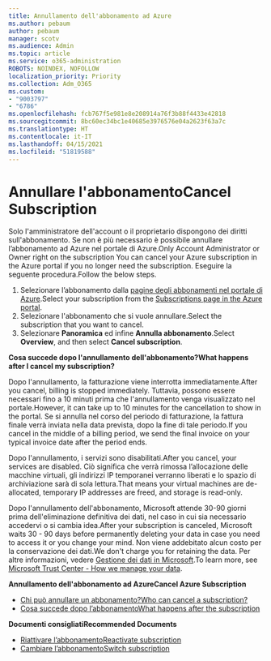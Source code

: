 ```yaml
---
title: Annullamento dell'abbonamento ad Azure
ms.author: pebaum
author: pebaum
manager: scotv
ms.audience: Admin
ms.topic: article
ms.service: o365-administration
ROBOTS: NOINDEX, NOFOLLOW
localization_priority: Priority
ms.collection: Adm_O365
ms.custom:
- "9003797"
- "6786"
ms.openlocfilehash: fcb767f5e981e8e208914a76f3b88f4433e42818
ms.sourcegitcommit: 8bc60ec34bc1e40685e3976576e04a2623f63a7c
ms.translationtype: HT
ms.contentlocale: it-IT
ms.lasthandoff: 04/15/2021
ms.locfileid: "51819588"
---
```

# <a name="cancel-subscription"></a><span data-ttu-id="44715-102">Annullare l'abbonamento</span><span class="sxs-lookup"><span data-stu-id="44715-102">Cancel Subscription</span></span>

<span data-ttu-id="44715-103">Solo l'amministratore dell'account o il proprietario dispongono dei diritti sull'abbonamento. Se non è più necessario è possibile annullare l’abbonamento ad Azure nel portale di Azure.</span><span class="sxs-lookup"><span data-stu-id="44715-103">Only Account Administrator or Owner right on the subscription You can cancel your Azure subscription in the Azure portal if you no longer need the subscription.</span></span> <span data-ttu-id="44715-104">Eseguire la seguente procedura.</span><span class="sxs-lookup"><span data-stu-id="44715-104">Follow the below steps.</span></span>

1. <span data-ttu-id="44715-105">Selezionare l’abbonamento dalla [pagine degli abbonamenti nel portale di Azure](https://portal.azure.com/#blade/Microsoft_Azure_Billing/SubscriptionsBlade).</span><span class="sxs-lookup"><span data-stu-id="44715-105">Select your subscription from the [Subscriptions page in the Azure portal](https://portal.azure.com/#blade/Microsoft_Azure_Billing/SubscriptionsBlade).</span></span>
2. <span data-ttu-id="44715-106">Selezionare l'abbonamento che si vuole annullare.</span><span class="sxs-lookup"><span data-stu-id="44715-106">Select the subscription that you want to cancel.</span></span>
3. <span data-ttu-id="44715-107">Selezionare **Panoramica** ed infine **Annulla abbonamento**.</span><span class="sxs-lookup"><span data-stu-id="44715-107">Select **Overview**, and then select **Cancel subscription**.</span></span>

<span data-ttu-id="44715-108">**Cosa succede dopo l'annullamento dell'abbonamento?**</span><span class="sxs-lookup"><span data-stu-id="44715-108">**What happens after I cancel my subscription?**</span></span>

<span data-ttu-id="44715-109">Dopo l'annullamento, la fatturazione viene interrotta immediatamente.</span><span class="sxs-lookup"><span data-stu-id="44715-109">After you cancel, billing is stopped immediately.</span></span> <span data-ttu-id="44715-110">Tuttavia, possono essere necessari fino a 10 minuti prima che l'annullamento venga visualizzato nel portale.</span><span class="sxs-lookup"><span data-stu-id="44715-110">However, it can take up to 10 minutes for the cancellation to show in the portal.</span></span> <span data-ttu-id="44715-111">Se si annulla nel corso del periodo di fatturazione, la fattura finale verrà inviata nella data prevista, dopo la fine di tale periodo.</span><span class="sxs-lookup"><span data-stu-id="44715-111">If you cancel in the middle of a billing period, we send the final invoice on your typical invoice date after the period ends.</span></span>

<span data-ttu-id="44715-112">Dopo l'annullamento, i servizi sono disabilitati.</span><span class="sxs-lookup"><span data-stu-id="44715-112">After you cancel, your services are disabled.</span></span> <span data-ttu-id="44715-113">Ciò significa che verrà rimossa l’allocazione delle macchine virtuali, gli indirizzi IP temporanei verranno liberati e lo spazio di archiviazione sarà di sola lettura.</span><span class="sxs-lookup"><span data-stu-id="44715-113">That means your virtual machines are de-allocated, temporary IP addresses are freed, and storage is read-only.</span></span>

<span data-ttu-id="44715-114">Dopo l'annullamento dell'abbonamento, Microsoft attende 30-90 giorni prima dell'eliminazione definitiva dei dati, nel caso in cui sia necessario accedervi o si cambia idea.</span><span class="sxs-lookup"><span data-stu-id="44715-114">After your subscription is canceled, Microsoft waits 30 - 90 days before permanently deleting your data in case you need to access it or you change your mind.</span></span> <span data-ttu-id="44715-115">Non viene addebitato alcun costo per la conservazione dei dati.</span><span class="sxs-lookup"><span data-stu-id="44715-115">We don't charge you for retaining the data.</span></span> <span data-ttu-id="44715-116">Per altre informazioni, vedere [Gestione dei dati in Microsoft](https://go.microsoft.com/fwLink/p/?LinkID=822930&clcid=0x409).</span><span class="sxs-lookup"><span data-stu-id="44715-116">To learn more, see [Microsoft Trust Center - How we manage your data](https://go.microsoft.com/fwLink/p/?LinkID=822930&clcid=0x409).</span></span>

<span data-ttu-id="44715-117">**Annullamento dell'abbonamento ad Azure**</span><span class="sxs-lookup"><span data-stu-id="44715-117">**Cancel Azure Subscription**</span></span>

- [<span data-ttu-id="44715-118">Chi può annullare un abbonamento?</span><span class="sxs-lookup"><span data-stu-id="44715-118">Who can cancel a subscription?</span></span>](https://docs.microsoft.com/azure/billing/billing-how-to-cancel-azure-subscription?WT.mc_id=Portal-Microsoft_Azure_Support#who-can-cancel-a-subscription)
- [<span data-ttu-id="44715-119">Cosa succede dopo l’abbonamento</span><span class="sxs-lookup"><span data-stu-id="44715-119">What happens after the subscription</span></span>](https://docs.microsoft.com/azure/billing/billing-how-to-cancel-azure-subscription?WT.mc_id=Portal-Microsoft_Azure_Support#what-happens-after-i-cancel-my-subscription)

<span data-ttu-id="44715-120">**Documenti consigliati**</span><span class="sxs-lookup"><span data-stu-id="44715-120">**Recommended Documents**</span></span>

- [<span data-ttu-id="44715-121">Riattivare l’abbonamento</span><span class="sxs-lookup"><span data-stu-id="44715-121">Reactivate subscription</span></span>](https://docs.microsoft.com/azure/billing/billing-how-to-cancel-azure-subscription?WT.mc_id=Portal-Microsoft_Azure_Support#reactivate-subscription)
- [<span data-ttu-id="44715-122">Cambiare l’abbonamento</span><span class="sxs-lookup"><span data-stu-id="44715-122">Switch subscription</span></span>](https://docs.microsoft.com/azure/billing/billing-how-to-switch-azure-offer?WT.mc_id=Portal-Microsoft_Azure_Support)